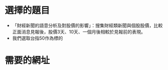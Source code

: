 # 選擇的題目
  * 「財經新聞的語意分析及對股價的影響」：搜集財經類新聞與個股股價，比較正面消息見報後，股價3天、10天、一個月後相較於見報前的表現。
  * 我們選取台指50作為標的
# 需要的網址
